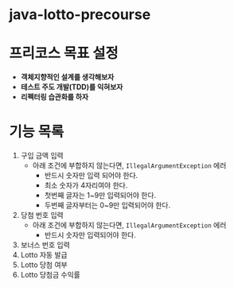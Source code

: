 # java-lotto-precourse

# 프리코스 목표 설정

- **객체지향적인 설계를 생각해보자**
- **테스트 주도 개발(TDD)를 익혀보자**
- **리펙터링 습관화를 하자**

# 기능 목록

1. 구입 금액 입력
    - 아래 조건에 부합하지 않는다면, `IllegalArgumentException` 에러
        - 반드시 숫자만 입력 되어야 한다.
        - 최소 숫자가 4자리여야 한다.
        - 첫번째 글자는 1~9만 입력되어야 한다.
        - 두번째 글자부터는 0~9만 입력되어야 한다.
2. 당첨 번호 입력
    - 아래 조건에 부합하지 않는다면, `IllegalArgumentException` 에러
        - 반드시 숫자만 입력되어야 한다.
3. 보너스 번호 입력
4. Lotto 자동 발급
5. Lotto 당첨 여부
6. Lotto 당첨금 수익률